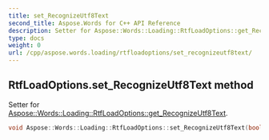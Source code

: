 ```yaml
---
title: set_RecognizeUtf8Text
second_title: Aspose.Words for C++ API Reference
description: Setter for Aspose::Words::Loading::RtfLoadOptions::get_RecognizeUtf8Text. 
type: docs
weight: 0
url: /cpp/aspose.words.loading/rtfloadoptions/set_recognizeutf8text/
---
```

## RtfLoadOptions.set_RecognizeUtf8Text method


Setter for [Aspose::Words::Loading::RtfLoadOptions::get_RecognizeUtf8Text](./get_recognizeutf8text/).

```cpp
void Aspose::Words::Loading::RtfLoadOptions::set_RecognizeUtf8Text(bool value)
```

